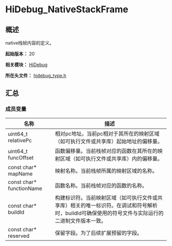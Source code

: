 # HiDebug_NativeStackFrame

## 概述

native栈帧内容的定义。

**起始版本：** 20

**相关模块：** [HiDebug](capi-hidebug.md)

**所在头文件：** [hidebug_type.h](capi-hidebug-type-h.md)

## 汇总

### 成员变量

| 名称 | 描述 |
| -- | -- |
| uint64_t relativePc | 相对pc地址。当前pc相对于其所在的映射区域（如可执行文件或共享库）起始地址的偏移量。 |
| uint64_t funcOffset | 函数偏移量。当前栈帧对应的函数在其所在的映射区域（如可执行文件或共享库）内的偏移量。 |
| const char* mapName | 映射名称。当前栈帧所属的映射区域的名称。 |
| const char* functionName | 函数名称。当前栈帧对应的函数的名称。 |
| const char* buildId | 构建标识符。当前映射区域（如可执行文件或共享库）相关的唯一标识符。在调试和符号解析时，buildId可确保使用的符号文件与实际运行的二进制文件版本一致。 |
| const char* reserved | 保留字段。为了后续扩展预留的字段。 |


